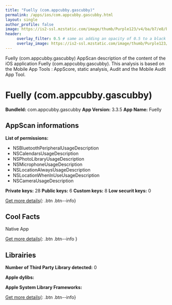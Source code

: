 ```yaml
---
title: "Fuelly (com.appcubby.gascubby)"
permalink: /apps/ios/com.appcubby.gascubby.html
layout: single
author_profile: false
image: https://is2-ssl.mzstatic.com/image/thumb/Purple123/v4/ba/b7/e8/bab7e8ad-4afa-7376-6834-1b378e79b2c2/AppIconBeta-0-1x_U007emarketing-0-0-GLES2_U002c0-512MB-sRGB-0-0-0-85-220-0-0-0-7.png/512x512bb.jpg
header: 
     overlay_filter: 0.5 # same as adding an opacity of 0.5 to a black background
     overlay_image: https://is2-ssl.mzstatic.com/image/thumb/Purple123/v4/ba/b7/e8/bab7e8ad-4afa-7376-6834-1b378e79b2c2/AppIconBeta-0-1x_U007emarketing-0-0-GLES2_U002c0-512MB-sRGB-0-0-0-85-220-0-0-0-7.png/512x512bb.jpg
---
```

Fuelly (com.appcubby.gascubby) AppScan description of the content of the iOS application Fuelly (com.appcubby.gascubby). This analysis is based on the Mobile App Tools : AppScore, static analysis, Audit and the Mobile Audit App Tool.

# Fuelly (com.appcubby.gascubby)

**BundleId:** com.appcubby.gascubby
**App Version:** 3.3.5
**App Name:** Fuelly


## AppScan informations 

**List of permissions:** 
- NSBluetoothPeripheralUsageDescription
- NSCalendarsUsageDescription
- NSPhotoLibraryUsageDescription
- NSMicrophoneUsageDescription
- NSLocationAlwaysUsageDescription
- NSLocationWhenInUseUsageDescription
- NSCameraUsageDescription
  
  
**Private keys:** 28
**Public keys:** 6
**Custom keys:** 8
**Low securit keys:** 0
  
[Get more details](/pricing.html){: .btn .btn--info}

## Cool Facts

Native App
  
[Get more details](/pricing.html){: .btn .btn--info }

## Librairies 
**Number of Third Party Library detected:** 0


**Apple dylibs:**


**Apple System Library Frameworks:**


  
[Get more details](/pricing.html){: .btn .btn--info}

